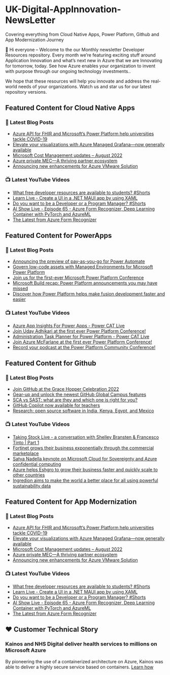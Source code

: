 # UK-Digital-AppInnovation-NewsLetter

Covering everything from Cloud Native Apps, Power Platform, Github and App Modernization Journey

👋 Hi everyone – Welcome to the our Monthly newsletter Developer Resources repository. Every month we’re featuring exciting stuff around Application Innovation and what’s next new in Azure that we are Innovating for tomorrow, today. See how Azure enables your organization to invent with purpose through our ongoing technology investments..


We hope that these resources will help you innovate and address the real-world needs of your organizations. Watch us and star us for our latest repository versions.

## Featured Content for Cloud Native Apps


### 📝 Latest Blog Posts

    
<!-- BLOGCNA:START -->
- [Azure API for FHIR and Microsoft’s Power Platform help universities tackle COVID-19](https://azure.microsoft.com/blog/azure-api-for-fhir-and-microsoft-s-power-platform-help-universities-tackle-covid19/)
- [Elevate your visualizations with Azure Managed Grafana—now generally available](https://azure.microsoft.com/blog/elevate-your-visualizations-with-azure-managed-grafana-now-generally-available/)
- [Microsoft Cost Management updates – August 2022](https://azure.microsoft.com/blog/microsoft-cost-management-updates-august-2022/)
- [Azure private MEC—A thriving partner ecosystem](https://azure.microsoft.com/blog/azure-private-mec-a-thriving-partner-ecosystem/)
- [Announcing new enhancements for Azure VMware Solution](https://azure.microsoft.com/blog/announcing-new-enhancements-for-azure-vmware-solution/)
<!-- BLOGCNA:END -->

### 📺 Latest YouTube Videos

 
<!-- YOUTUBECNA:START -->
- [What free developer resources are available to students?   #Shorts](https://www.youtube.com/watch?v=2lGc5dyJ2cs)
- [Learn Live - Create a UI in a .NET MAUI app by using XAML](https://www.youtube.com/watch?v=l58nO0Hi7W0)
- [Do you want to be a Developer or a Program Manager?  #Shorts](https://www.youtube.com/watch?v=XANfmDL-pgw)
- [AI Show Live - Episode 65 - Azure Form Recognizer, Deep Learning Container with PyTorch and AzureML](https://www.youtube.com/watch?v=U5G5YH0WTAA)
- [The Latest from Azure Form Recognizer](https://www.youtube.com/watch?v=7KKoYSqYV7Y)
<!-- YOUTUBECNA:END -->

##  Featured Content for PowerApps
### 📝 Latest Blog Posts
<!-- BLOGPOWER:START -->
- [Announcing the preview of pay-as-you-go for Power Automate](https://cloudblogs.microsoft.com/powerplatform/2022/07/21/announcing-the-preview-of-pay-as-you-go-for-power-automate/)
- [Govern low-code assets with Managed Environments for Microsoft Power Platform](https://cloudblogs.microsoft.com/powerplatform/2022/07/12/govern-low-code-assets-with-managed-environments-for-microsoft-power-platform/)
- [Join us for the first-ever Microsoft Power Platform Conference](https://cloudblogs.microsoft.com/powerplatform/2022/07/12/join-us-for-the-first-ever-microsoft-power-platform-conference/)
- [Microsoft Build recap: Power Platform announcements you may have missed](https://cloudblogs.microsoft.com/powerplatform/2022/05/31/microsoft-build-recap-power-platform-announcements-you-may-have-missed/)
- [Discover how Power Platform helps make fusion development faster and easier](https://cloudblogs.microsoft.com/powerplatform/2022/05/25/discover-how-power-platform-helps-make-fusion-development-faster-and-easier/)
<!-- BLOGPOWER:END -->
 ### 📺 Latest YouTube Videos
    
<!-- YOUTUBEPOWER:START -->
- [Azure App Insights For Power Apps - Power CAT Live](https://www.youtube.com/watch?v=nokrKJ2SfsE)
- [Join Uday Adhikari at the first ever Power Platform Conference!](https://www.youtube.com/watch?v=Tl-Ka6bgm0I)
- [Administration Task Planner for Power Platform - Power CAT Live](https://www.youtube.com/watch?v=q6738IKJW1Q)
- [Join Azure McFarlane at the first ever Power Platform Conference!](https://www.youtube.com/watch?v=c_-MSXhoLRs)
- [Record your podcast at the Power Platform Community Conference!](https://www.youtube.com/watch?v=_FzZzBNIgoA)
<!-- YOUTUBEPOWER:END -->

##  Featured Content for Github
### 📝 Latest Blog Posts
<!-- BLOGGITHUB:START -->
- [Join GitHub at the Grace Hopper Celebration 2022](https://github.blog/2022-09-13-join-github-at-the-grace-hopper-celebration-2022/)
- [Gear-up and unlock the newest GitHub Global Campus features](https://github.blog/2022-09-12-gear-up-and-unlock-the-newest-github-global-campus-features/)
- [SCA vs SAST: what are they and which one is right for you?](https://github.blog/2022-09-09-sca-vs-sast-what-are-they-and-which-one-is-right-for-you/)
- [GitHub Copilot now available for teachers](https://github.blog/2022-09-08-github-copilot-now-available-for-teachers/)
- [Research: open source software in India, Kenya, Egypt, and Mexico](https://github.blog/2022-09-08-research-open-source-software-in-india-kenya-egypt-and-mexico/)
<!-- BLOGGITHUB:END -->
### 📺 Latest YouTube Videos
<!-- YOUTUBEGITHUB:START -->
- [Taking Stock Live - a conversation with Shelley Bransten &amp; Francesco Tinto | Part 1](https://www.youtube.com/watch?v=-6vQdsHuruI)
- [Fortinet grows their business exponentially through the commercial marketplace](https://www.youtube.com/watch?v=a7KEsmrEXz8)
- [Satya Nadella keynote on Microsoft Cloud for Sovereignty and Azure confidential computing](https://www.youtube.com/watch?v=L35eKUN4ZZ8)
- [Azure helps Eshgro to grow their business faster and quickly scale to other countries](https://www.youtube.com/watch?v=z59bPOjthHU)
- [Ingredion aims to make the world a better place for all using powerful sustainability data](https://www.youtube.com/watch?v=II1lM5fmV-o)
<!-- YOUTUBEGITHUB:END -->
##  Featured Content for App Modernization
### 📝 Latest Blog Posts
<!-- BLOGAPPMOD:START -->
- [Azure API for FHIR and Microsoft’s Power Platform help universities tackle COVID-19](https://azure.microsoft.com/blog/azure-api-for-fhir-and-microsoft-s-power-platform-help-universities-tackle-covid19/)
- [Elevate your visualizations with Azure Managed Grafana—now generally available](https://azure.microsoft.com/blog/elevate-your-visualizations-with-azure-managed-grafana-now-generally-available/)
- [Microsoft Cost Management updates – August 2022](https://azure.microsoft.com/blog/microsoft-cost-management-updates-august-2022/)
- [Azure private MEC—A thriving partner ecosystem](https://azure.microsoft.com/blog/azure-private-mec-a-thriving-partner-ecosystem/)
- [Announcing new enhancements for Azure VMware Solution](https://azure.microsoft.com/blog/announcing-new-enhancements-for-azure-vmware-solution/)
<!-- BLOGAPPMOD:END -->
### 📺 Latest YouTube Videos
<!-- YOUTUBEAPPMOD:START -->
- [What free developer resources are available to students?   #Shorts](https://www.youtube.com/watch?v=2lGc5dyJ2cs)
- [Learn Live - Create a UI in a .NET MAUI app by using XAML](https://www.youtube.com/watch?v=l58nO0Hi7W0)
- [Do you want to be a Developer or a Program Manager?  #Shorts](https://www.youtube.com/watch?v=XANfmDL-pgw)
- [AI Show Live - Episode 65 - Azure Form Recognizer, Deep Learning Container with PyTorch and AzureML](https://www.youtube.com/watch?v=U5G5YH0WTAA)
- [The Latest from Azure Form Recognizer](https://www.youtube.com/watch?v=7KKoYSqYV7Y)
<!-- YOUTUBEAPPMOD:END -->


## ♥️ Customer Technical Story 

### Kainos and NHS Digital deliver health services to millions on Microsoft Azure

By pioneering the use of a containerized architecture on Azure, Kainos was able to deliver a highly secure service based on containers. [Learn how](https://customers.microsoft.com/en-us/story/1368348549535774520-kainos-and-nhs-digital-deliver-health-services-to-millions-on-microsoft-azure)

